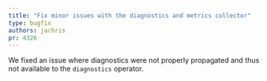 ```yaml
---
title: "Fix minor issues with the diagnostics and metrics collector"
type: bugfix
authors: jachris
pr: 4326
---
```


We fixed an issue where diagnostics were not properly propagated and thus not
available to the `diagnostics` operator.
